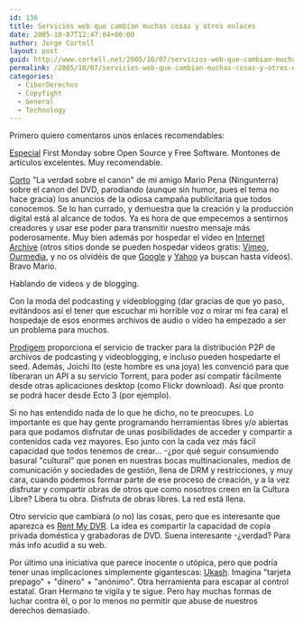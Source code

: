 ```yaml
---
id: 136
title: Servicios web que cambian muchas cosas y otros enlaces
date: 2005-10-07T12:47:04+00:00
author: Jorge Cortell
layout: post
guid: http://www.cortell.net/2005/10/07/servicios-web-que-cambian-muchas-cosas-y-otros-enlaces/
permalink: /2005/10/07/servicios-web-que-cambian-muchas-cosas-y-otros-enlaces/
categories:
  - CiberDerechos
  - Copyfight
  - General
  - Technology
---
```

Primero quiero comentaros unos enlaces recomendables:

[Especial](http://firstmonday.org/issues/special10_10/) First Monday sobre Open Source y Free Software. Montones de artí­culos excelentes. Muy recomendable.

[Corto](http://www.ningunterra.com/modules.php?name=News&file=article&sid=76) "La verdad sobre el canon" de mi amigo Mario Pena (Ningunterra) sobre el canon del DVD, parodiando (aunque sin humor, pues el tema no hace gracia) los anuncios de la odiosa campaña publicitaria que todos conocemos. Se lo han currado, y demuestra que la creación y la producción digital está al alcance de todos. Ya es hora de que empecemos a sentirnos creadores y usar ese poder para transmitir nuestro mensaje más poderosamente. Muy bien además por hospedar el ví­deo en [Internet Archive](http://www.archive.org) (otros sitios donde se pueden hospedar ví­deos gratis: [Vimeo](http://www.vimeo.com/), [Ourmedia](http://www.ourmedia.org/), y no os olvidéis de que [Google](http://video.google.com/) y [Yahoo](http://video.yahoo.com/) ya buscan hasta ví­deos). Bravo Mario.

Hablando de videos y de blogging.

Con la moda del podcasting y videoblogging (dar gracias de que yo paso, evitándoos así­ el tener que escuchar mi horrible voz o mirar mi fea cara) el hospedaje de esos enormes archivos de audio o ví­deo ha empezado a ser un problema para muchos.

[Prodigem](http://www.prodigem.com/) proporciona el servicio de tracker para la distribución P2P de archivos de podcasting y videoblogging, e incluso pueden hospedarte el seed. Además, Joichi Ito (este hombre es una joya) les convenció para que liberaran un API a su servicio Torrent, para poder así­ compatir fácilmente desde otras aplicaciones desktop (como Flickr download). Así­ que pronto se podrá hacer desde Ecto 3 (por ejemplo).

Si no has entendido nada de lo que he dicho, no te preocupes. Lo importante es que hay gente programando herramientas libres y/o abiertas para que podamos disfrutar de unas posibilidades de acceder y compartir a contenidos cada vez mayores. Eso junto con la cada vez más fácil capacidad que todos tenemos de crear... -¿por qué seguir consumiendo basural "cultural" que ponen en nuestras bocas multinacionales, medios de comunicación y sociedades de gestión, llena de DRM y restricciones, y muy cara, cuando podemos formar parte de ese proceso de creación, y a la vez disfrutar y compartir obras de otros que como nosotros creen en la Cultura Libre? Libera tu obra. Disfruta de obras libres. La red está llena.

Otro servicio que cambiará (o no) las cosas, pero que es interesante que aparezca es [Rent My DVR](http://www.rentmydvr.com/eng/index.asp). La idea es compartir la capacidad de copia privada doméstica y grabadoras de DVD. Suena interesante -¿verdad? Para más info acudid a su web.

Por último una iniciativa que parece inocente o utópica, pero que podrí­a tener unas implicaciones simplemente gigantescas: [Ukash](http://www.ukash.com/). Imagina "tarjeta prepago" + "dinero" + "anónimo". Otra herramienta para escapar al control estatal. Gran Hermano te vigila y te sigue. Pero hay muchas formas de luchar contra él, o por lo menos no permitir que abuse de nuestros derechos demasiado.
